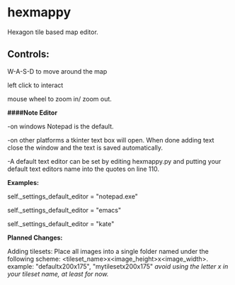 # hexmappy
Hexagon tile based map editor.

## Controls:

W-A-S-D to move around the map

left click to interact

mouse wheel to zoom in/ zoom out.

**####Note Editor**

-on windows Notepad is the default.

-on other platforms a tkinter text box will open. When done adding text close the window and the text is saved automatically.

-A default text editor can be set by editing hexmappy.py and putting your default text editors name into the quotes on line 110.

**Examples:**

self._settings_default_editor = "notepad.exe"

self._settings_default_editor = "emacs"

self._settings_default_editor = "kate"


**Planned Changes:**

Adding tilesets:
  Place all images into a single folder named under the following scheme: <tileset_name>x<image_height>x<image_width>.
  example: "defaultx200x175", "mytilesetx200x175"
  *avoid using the letter x in your tileset name, at least for now.*
